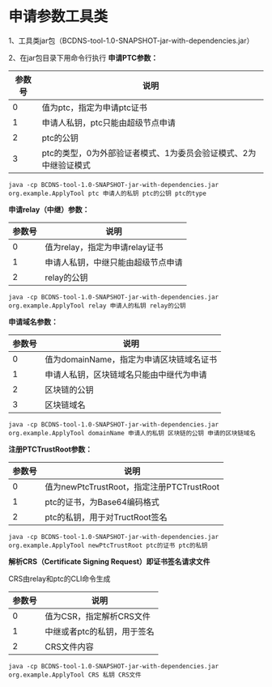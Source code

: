 # 申请参数工具类

1、工具类jar包（BCDNS-tool-1.0-SNAPSHOT-jar-with-dependencies.jar）

2、在jar包目录下用命令行执行 
**申请PTC参数：**

| 参数号 | 说明                                                         |
| ------ | ------------------------------------------------------------ |
| 0      | 值为ptc，指定为申请ptc证书                                   |
| 1      | 申请人私钥，ptc只能由超级节点申请                            |
| 2      | ptc的公钥                                                    |
| 3      | ptc的类型，0为外部验证者模式、1为委员会验证模式、2为中继验证模式 |

```
java -cp BCDNS-tool-1.0-SNAPSHOT-jar-with-dependencies.jar org.example.ApplyTool ptc 申请人的私钥 ptc的公钥 ptc的type
```
**申请relay（中继）参数：**

| 参数号 | 说明                               |
| ------ | ---------------------------------- |
| 0      | 值为relay，指定为申请relay证书     |
| 1      | 申请人私钥，中继只能由超级节点申请 |
| 2      | relay的公钥                        |

```
java -cp BCDNS-tool-1.0-SNAPSHOT-jar-with-dependencies.jar org.example.ApplyTool relay 申请人的私钥 relay的公钥
```

**申请域名参数：**

| 参数号 | 说明                                     |
| ------ | ---------------------------------------- |
| 0      | 值为domainName，指定为申请区块链域名证书 |
| 1      | 申请人私钥，区块链域名只能由中继代为申请 |
| 2      | 区块链的公钥                             |
| 3      | 区块链域名                               |

```
java -cp BCDNS-tool-1.0-SNAPSHOT-jar-with-dependencies.jar org.example.ApplyTool domainName 申请人的私钥 区块链的公钥 申请的区块链域名
```

**注册PTCTrustRoot参数：**

| 参数号 | 说明                                      |
| ------ | ----------------------------------------- |
| 0      | 值为newPtcTrustRoot，指定注册PTCTrustRoot |
| 1      | ptc的证书，为Base64编码格式               |
| 2      | ptc的私钥，用于对TructRoot签名            |

```
java -cp BCDNS-tool-1.0-SNAPSHOT-jar-with-dependencies.jar org.example.ApplyTool newPtcTrustRoot ptc的证书 ptc的私钥
```

**解析CRS（Certificate Signing Request）即证书签名请求文件**

CRS由relay和ptc的CLI命令生成

| 参数号 | 说明                        |
| ------ | --------------------------- |
| 0      | 值为CSR，指定解析CRS文件    |
| 1      | 中继或者ptc的私钥，用于签名 |
| 2      | CRS文件内容                 |

```
java -cp BCDNS-tool-1.0-SNAPSHOT-jar-with-dependencies.jar org.example.ApplyTool CRS 私钥 CRS文件
```
